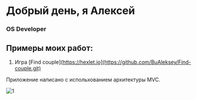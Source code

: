 # Добрый день, я Алексей
### OS Developer <img height="15" width="15" src="https://cdn.simpleicons.org/Apple/yellow"/>

## Примеры моих работ:

1. Игра [Find couple](https://hexlet.io](https://github.com/BuAleksey/Find-couple.git)

Приложение написано с испольхованием архитектуры MVC.

![1](https://user-images.githubusercontent.com/97629184/216839109-ff6fa62a-5129-4a56-866f-fcb195135f33.gif)
